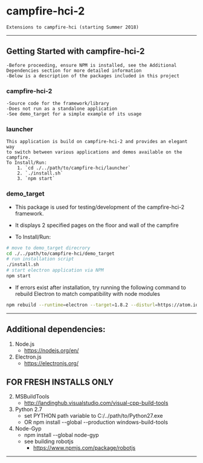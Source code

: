 # campfire-hci-2
	Extensions to campfire-hci (starting Summer 2018)

___

## Getting Started with campfire-hci-2
	-Before proceeding, ensure NPM is installed, see the Additional Dependencies section for more detailed information
	-Below is a description of the packages included in this project

### campfire-hci-2
	-Source code for the framework/library
	-Does not run as a standalone application
	-See demo_target for a simple example of its usage

### launcher
	This application is build on campfire-hci-2 and provides an elegant way
	to switch between various applications and demos available on the campfire.
	To Install/Run:
		1. `cd ./../path/to/campfire-hci/launcher`
		2. `./install.sh`
		3. `npm start`

### demo_target
- This package is used for testing/development of the campfire-hci-2 framework.

- It displays 2 specified pages on the floor and wall of the campfire

- To Install/Run:
```bash
# move to demo_target direcrory
cd ./../path/to/campfire-hci/demo_target
# run installation script
./install.sh
# start electron application via NPM
npm start
```

- If errors exist after installation, try running the following command to rebuild Electron to match compatibility with node modules

```bash
npm rebuild --runtime=electron --target=1.8.2 --disturl=https://atom.io/download/atom-shell --abi=48
```


___

## Additional dependencies:
1. Node.js
	- https://nodejs.org/en/
2. Electron.js
	- https://electronjs.org/

FOR FRESH INSTALLS ONLY
-------------------
2. MSBuildTools
	- http://landinghub.visualstudio.com/visual-cpp-build-tools
2. Python 2.7
	- set PYTHON path variable to C:/../path/to/Python27.exe
	- OR npm install --global --production windows-build-tools
3. Node-Gyp
	- npm install --global node-gyp
	- see building robotjs
		- https://www.npmjs.com/package/robotjs
--------------------
